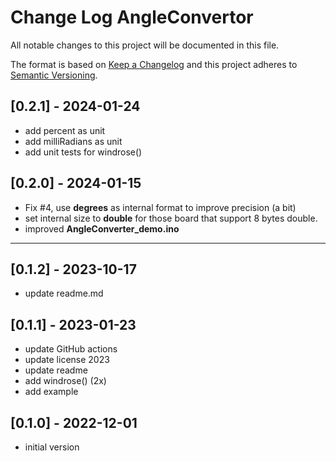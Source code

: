 # Change Log AngleConvertor

All notable changes to this project will be documented in this file.

The format is based on [Keep a Changelog](http://keepachangelog.com/)
and this project adheres to [Semantic Versioning](http://semver.org/).


## [0.2.1] - 2024-01-24
- add percent as unit
- add milliRadians as unit
- add unit tests for windrose()


## [0.2.0] - 2024-01-15
- Fix #4, use **degrees** as internal format to improve precision (a bit)
- set internal size to **double** for those board that support 8 bytes double.
- improved **AngleConverter_demo.ino**

----

## [0.1.2] - 2023-10-17
- update readme.md

## [0.1.1] - 2023-01-23
- update GitHub actions
- update license 2023
- update readme
- add windrose() (2x)
- add example

## [0.1.0] - 2022-12-01 
- initial version

